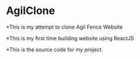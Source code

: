 # AgilClone

*This is my attempt to clone Agil Fence Website

*This is my first time building website using ReactJS

*This is the source code for my project.
